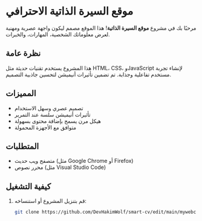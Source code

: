 # موقع السيرة الذاتية الاحترافي

مرحبًا بك في مشروع **موقع السيرة الذاتية**! هذا الموقع مصمم ليكون واجهة عصرية ومهنية لعرض معلوماتك الشخصية، المهارات، والخبرات.

## نظرة عامة
هذا المشروع يستخدم تقنيات حديثة مثل HTML، CSS، وJavaScript لإنشاء تجربة مستخدم تفاعلية وجذابة. تم تضمين تأثيرات أنيميشن لتحسين جاذبية التصميم.

## المميزات
- تصميم عصري وسهل الاستخدام
- تأثيرات أنيميشن سلسة عند التمرير
- هيكل مرن يسمح بإضافة محتوى بسهولة
- متوافق مع الأجهزة المحمولة

## المتطلبات
- متصفح ويب حديث (مثل Google Chrome أو Firefox)
- محرر نصوص (مثل Visual Studio Code)

## كيفية التشغيل
1. قم بتنزيل المشروع أو استنساخه:
   ```bash 
   git clone https://github.com/DevHakimWolf/smart-cv/edit/main/mywebcv-master
